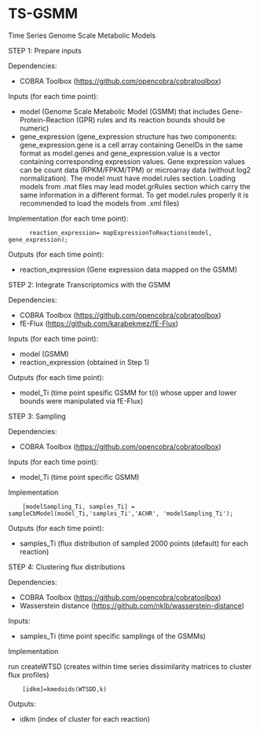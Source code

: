 # TS-GSMM
Time Series Genome Scale Metabolic Models

STEP 1: Prepare inputs

Dependencies:    
* COBRA Toolbox (https://github.com/opencobra/cobratoolbox)
  
Inputs (for each time point):
* model (Genome Scale Metabolic Model (GSMM) that includes Gene-Protein-Reaction (GPR) rules and its reaction bounds should be numeric)
* gene_expression
(gene_expression structure has two components: gene_expression.gene is a cell array containing GeneIDs in the same format as model.genes and gene_expression.value is a vector containing corresponding expression values. Gene expression values can be count data (RPKM/FPKM/TPM) or microarray data (without log2 normalization). The model must have model.rules section. Loading models from .mat files may lead model.grRules section which carry the same information in a different format. To get model.rules properly it is recommended to load the models from .xml files)

Implementation (for each time point):

          reaction_expression= mapExpressionToReactions(model, gene_expression);

Outputs (for each time point):
* reaction_expression (Gene expression data mapped on the GSMM)

STEP 2: Integrate Transcriptomics with the GSMM

Dependencies:
* COBRA Toolbox (https://github.com/opencobra/cobratoolbox)
* fE-Flux (https://github.com/karabekmez/fE-Flux)
  
Inputs (for each time point):
* model (GSMM)
* reaction_expression (obtained in Step 1)
       
Outputs (for each time point): 
* model_Ti (time point spesific GSMM for t(i) whose upper and lower bounds were manipulated via fE-Flux) 


STEP 3: Sampling

Dependencies:
* COBRA Toolbox (https://github.com/opencobra/cobratoolbox)

Inputs (for each time point):
* model_Ti (time point specific GSMM)

Implementation 

        [modelSampling_Ti, samples_Ti] = sampleCbModel(model_Ti,'samples_Ti','ACHR', 'modelSampling_Ti');
       
Outputs (for each time point): 
* samples_Ti (flux distribution of sampled 2000 points (default) for each reaction)

STEP 4: Clustering flux distributions

Dependencies:
* COBRA Toolbox (https://github.com/opencobra/cobratoolbox)
* Wasserstein distance (https://github.com/nklb/wasserstein-distance)

Inputs:
* samples_Ti (time point specific samplings of the GSMMs)

Implementation 

run createWTSD (creates within time series dissimilarity matrices to cluster flux profiles)

        [idkm]=kmedoids(WTSDD,k)
       
Outputs: 
* idkm (index of cluster for each reaction)
